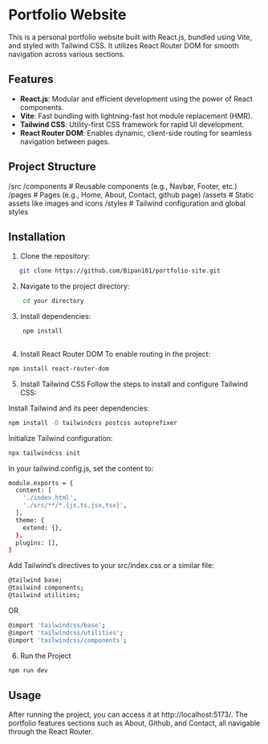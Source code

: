 # Portfolio Website

This is a personal portfolio website built with React.js, bundled using Vite, and styled with Tailwind CSS. It utilizes React Router DOM for smooth navigation across various sections.

## Features

- **React.js**: Modular and efficient development using the power of React components.
- **Vite**: Fast bundling with lightning-fast hot module replacement (HMR).
- **Tailwind CSS**: Utility-first CSS framework for rapid UI development.
- **React Router DOM**: Enables dynamic, client-side routing for seamless navigation between pages.

## Project Structure

/src /components # Reusable components (e.g., Navbar, Footer, etc.) /pages # Pages (e.g., Home, About, Contact, github page) /assets # Static assets like images and icons /styles # Tailwind configuration and global styles


## Installation

1. Clone the repository:
 ```bash
    git clone https://github.com/Bipan101/portfolio-site.git

```
2. Navigate to the project directory:
```bash
    cd your directory

```
3. Install dependencies:
```bash
    npm install
    
```
4. Install React Router DOM
To enable routing in the project:
```bash
npm install react-router-dom
```
5. Install Tailwind CSS
Follow the steps to install and configure Tailwind CSS:

Install Tailwind and its peer dependencies:
```bash
npm install -D tailwindcss postcss autoprefixer
```
Initialize Tailwind configuration:
```bash
npx tailwindcss init
```
In your tailwind.config.js, set the content to:
```bash
module.exports = {
  content: [
    './index.html',
    './src/**/*.{js,ts,jsx,tsx}',
  ],
  theme: {
    extend: {},
  },
  plugins: [],
}

```
Add Tailwind’s directives to your src/index.css or a similar file:
```bash
@tailwind base;
@tailwind components;
@tailwind utilities;
 ```
 OR
 ```bash
 @import 'tailwindcss/base';
@import 'tailwindcss/utilities';
@import 'tailwindcss/components';
```
6. Run the Project
```bash
npm run dev
```


## Usage
After running the project, you can access it at http://localhost:5173/. The portfolio features sections such as About, Github, and Contact, all navigable through the React Router.
